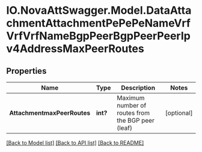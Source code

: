 # IO.NovaAttSwagger.Model.DataAttachmentAttachmentPePePeNameVrfVrfVrfNameBgpPeerBgpPeerPeerIpv4AddressMaxPeerRoutes
## Properties

Name | Type | Description | Notes
------------ | ------------- | ------------- | -------------
**AttachmentmaxPeerRoutes** | **int?** | Maximum number of routes from the BGP peer (leaf) | [optional] 

[[Back to Model list]](../README.md#documentation-for-models) [[Back to API list]](../README.md#documentation-for-api-endpoints) [[Back to README]](../README.md)

